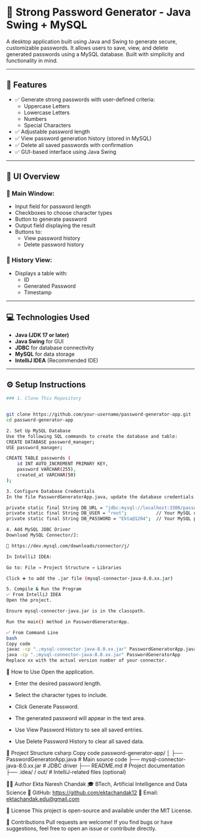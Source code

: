 # 🔐 Strong Password Generator - Java Swing + MySQL

A desktop application built using Java and Swing to generate secure, customizable passwords. It allows users to save, view, and delete generated passwords using a MySQL database. Built with simplicity and functionality in mind.

---

## 🧰 Features

- ✅ Generate strong passwords with user-defined criteria:
  - Uppercase Letters
  - Lowercase Letters
  - Numbers
  - Special Characters
- ✅ Adjustable password length
- ✅ View password generation history (stored in MySQL)
- ✅ Delete all saved passwords with confirmation
- ✅ GUI-based interface using Java Swing

---

## 📸 UI Overview

### 🧾 Main Window:
- Input field for password length
- Checkboxes to choose character types
- Button to generate password
- Output field displaying the result
- Buttons to:
  - View password history
  - Delete password history

### 📜 History View:
- Displays a table with:
  - ID
  - Generated Password
  - Timestamp

---

## 💻 Technologies Used

- **Java (JDK 17 or later)**
- **Java Swing** for GUI
- **JDBC** for database connectivity
- **MySQL** for data storage
- **IntelliJ IDEA** (Recommended IDE)

---

## ⚙️ Setup Instructions

```bash
### 1. Clone This Repository


git clone https://github.com/your-username/password-generator-app.git
cd password-generator-app

2. Set Up MySQL Database
Use the following SQL commands to create the database and table:
CREATE DATABASE password_manager;
USE password_manager;

CREATE TABLE passwords (
    id INT AUTO_INCREMENT PRIMARY KEY,
    password VARCHAR(255),
    created_at VARCHAR(50)
);

3. Configure Database Credentials
In the file PasswordGeneratorApp.java, update the database credentials to match your MySQL setup:

private static final String DB_URL = "jdbc:mysql://localhost:3306/password_manager";
private static final String DB_USER = "root";           // Your MySQL username
private static final String DB_PASSWORD = "Ekta@1204";  // Your MySQL password

4. Add MySQL JDBC Driver
Download MySQL Connector/J:

🔗 https://dev.mysql.com/downloads/connector/j/

In IntelliJ IDEA:

Go to: File → Project Structure → Libraries

Click ➕ to add the .jar file (mysql-connector-java-8.0.xx.jar)

5. Compile & Run the Program
✅ From IntelliJ IDEA
Open the project.

Ensure mysql-connector-java.jar is in the classpath.

Run the main() method in PasswordGeneratorApp.

✅ From Command Line
bash
Copy code
javac -cp ".;mysql-connector-java-8.0.xx.jar" PasswordGeneratorApp.java
java -cp ".;mysql-connector-java-8.0.xx.jar" PasswordGeneratorApp
Replace xx with the actual version number of your connector.

```

🧪 How to Use
Open the application.

- Enter the desired password length.

- Select the character types to include.

- Click Generate Password.

- The generated password will appear in the text area.

- Use View Password History to see all saved entries.

- Use Delete Password History to clear all saved data.

📁 Project Structure
csharp
Copy code
password-generator-app/
│
├── PasswordGeneratorApp.java         # Main source code
├── mysql-connector-java-8.0.xx.jar   # JDBC driver
├── README.md                         # Project documentation
├── .idea/ / out/                     # IntelliJ-related files (optional)

🧑‍💻 Author
Ekta Naresh Chandak
🎓 BTech, Artificial Intelligence and Data Science
🔗 GitHub: https://github.com/ektachandak12
📧 Email: ektachandak.edu@gmail.com

🪪 License
This project is open-source and available under the MIT License.

🙌 Contributions
Pull requests are welcome!
If you find bugs or have suggestions, feel free to open an issue or contribute directly.
